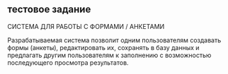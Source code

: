 ## тестовое задание

СИСТЕМА ДЛЯ РАБОТЫ С ФОРМАМИ / АНКЕТАМИ


Разрабатываемая система позволит одним пользователям создавать формы (анкеты), редактировать их, сохранять в базу данных и предлагать другим пользователям к заполнению с возможностью последующего просмотра результатов.
